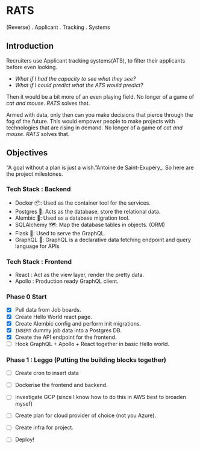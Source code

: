 # RATS
(Reverse) . Applicant . Tracking . Systems

## Introduction
Recruiters use Applicant tracking systems(ATS), to filter their applicants before even looking.
- _What if I had the capacity to see what they see?_
- _What if I could predict what the ATS would predict?_
 
Then it would be a bit more of an even playing field. No longer of a game of _cat and mouse_. _RATS_ solves that.

Armed with data, only then can you make decisions that pierce through the fog of the future.
This would empower people to make projects with technologies that are rising in demand.
No longer of a game of _cat and mouse_. _RATS_ solves that.


## Objectives 
“A goal without a plan is just a wish.”Antoine de Saint-Exupéry_.
So here are the project milestones.

### Tech Stack :  Backend

- Docker        📦: Used as the container tool for the services.
- Postgres      💾: Acts as the database, store the relational data.
- Alembic       🔗: Used as a database migration tool.
- SQLAlchemy    🗺️: Map the database tables in objects. (ORM)
- Flask         🧑: Used to serve the GraphQL.
- GraphQL       📁: GraphQL is a declarative data fetching endpoint and query language for APIs

### Tech Stack : Frontend

- React   : Act as the view layer, render the pretty data.
- Apollo  : Production ready GraphQL client.

### Phase 0 Start
- [x] Pull data from Job boards.
- [x] Create Hello World react page.
- [x] Create Alembic config and perform init migrations.
- [x] `INSERT` dummy job data into a Postgres DB.
- [X] Create the API endpoint for the frontend.
- [ ] Hook GraphQL + Apollo + React together in basic Hello world.

### Phase 1 : Leggo (Putting the building blocks together)
- [ ] Create cron to insert data
- [ ] Dockerise the frontend and backend.

- [ ] Investigate GCP (since I know how to do this in AWS best to broaden mysef)
- [ ] Create plan for cloud provider of choice (not you Azure).
- [ ] Create infra for project.
- [ ] Deploy!

